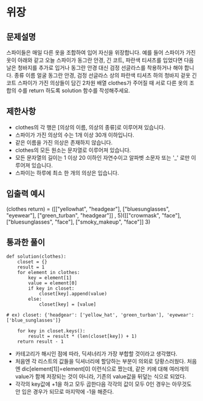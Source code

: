 # 위장
## 문제설명
스파이들은 매일 다른 옷을 조합하여 입어 자신을 위장합니다.
예를 들어 스파이가 가진 옷이 아래와 같고 오늘 스파이가 동그란 안경, 긴 코트, 파란색 티셔츠를 입었다면 다음날은 청바지를 추가로 입거나 동그란 안경 대신 검정 선글라스를 착용하거나 해야 합니다.
종류	이름
얼굴	동그란 안경, 검정 선글라스
상의	파란색 티셔츠
하의	청바지
겉옷	긴 코트
스파이가 가진 의상들이 담긴 2차원 배열 clothes가 주어질 때 서로 다른 옷의 조합의 수를 return 하도록 solution 함수를 작성해주세요.

## 제한사항
- clothes의 각 행은 [의상의 이름, 의상의 종류]로 이루어져 있습니다.
- 스파이가 가진 의상의 수는 1개 이상 30개 이하입니다.
- 같은 이름을 가진 의상은 존재하지 않습니다.
- clothes의 모든 원소는 문자열로 이루어져 있습니다.
- 모든 문자열의 길이는 1 이상 20 이하인 자연수이고 알파벳 소문자 또는 '_' 로만 이루어져 있습니다.
- 스파이는 하루에 최소 한 개의 의상은 입습니다.

## 입출력 예시
(clothes	return) = ([["yellowhat", "headgear"], ["bluesunglasses", "eyewear"], ["green_turban", "headgear"]]	, 5)([["crowmask", "face"], ["bluesunglasses", "face"], ["smoky_makeup", "face"]]	3)

## 통과한 풀이
```
def solution(clothes):
    closet = {}
    result = 1
    for element in clothes:
        key = element[1]
        value = element[0]
        if key in closet:
            closet[key].append(value)
        else:
            closet[key] = [value]
            
# ex) closet: {'headgear': ['yellow_hat', 'green_turban'], 'eyewear': ['blue_sunglasses']}
    
    for key in closet.keys():
        result = result * (len(closet[key]) + 1)
    return result - 1
```
- 카테고리가 해시인 점에 따라, 딕셔너리가 가장 부합할 것이라고 생각했다.
- 처음엔 각 리스트의 값들을 딕셔너리에 할당하는 부분이 의외로 당황스러웠다. 처음엔 dic[element[1]]=element[0] 이런식으로 짰는데, 같은 키에 대해 여러개의 value가 함께 저장되는 것이 아니라, 기존의 value값을
  뒤덮는 식으로 되었다.
 - 각각의 key값에 +1을 하고 모두 곱한다음 각각의 값이 모두 0인 경우는 아무것도 안 입은 경우가 되므로 마지막에 -1을 해준다.


